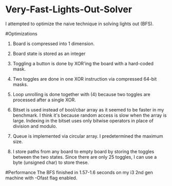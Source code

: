 # Very-Fast-Lights-Out-Solver
I attempted to optimize the naive technique in solving lights out (BFS).

#Optimizations

1. Board is compressed into 1 dimension.

2. Board state is stored as an integer

3. Toggling a button is done by XOR'ing the board with a hard-coded mask.

4. Two toggles are done in one XOR instruction via compressed 64-bit masks.

5. Loop unrolling is done together with (4) because two toggles are processed after a single XOR.

6. Bitset is used instead of bool/cbar array as it seemed to be faster in my benchmark. I think it's because random access is slow when the array is large. Indexing in the bitset uses only bitwise operators in place of division and modulo.

7. Queue is implemented via circular array. I predetermined the maximum size.

8. I store paths from any board to empty board by storing the toggles between the two states. Since there are only 25 toggles, I can use a byte (unsigned char) to store these.

#Performance
The BFS finished in 1.57-1.6 seconds on my i3 2nd gen machine with -Ofast flag enabled.
